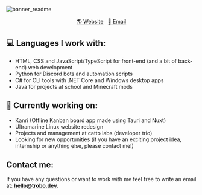 ![banner_readme](https://github.com/trobonox/trobonox/assets/57040351/5de85f62-daed-423f-821a-4de212c8b68c)

<p align="center">
  <a href="https://trobo.dev">🌎 Website</a> &nbsp;
  <a href="mailto:hello@trobo.dev">📧 Email </a>
</p>

## 💻 Languages I work with:
- HTML, CSS and JavaScript/TypeScript for front-end (and a bit of back-end) web development
- Python for Discord bots and automation scripts
- C# for CLI tools with .NET Core and Windows desktop apps
- Java for projects at school and Minecraft mods

## 🔭 Currently working on:
- Kanri (Offline Kanban board app made using Tauri and Nuxt)
- Ultramarine Linux website redesign
- Projects and management at catto labs (developer trio)
- Looking for new opportunities (if you have an exciting project idea, internship or anything else, please contact me!)

## Contact me:
If you have any questions or want to work with me feel free to write an email at: **hello@trobo.dev**.

